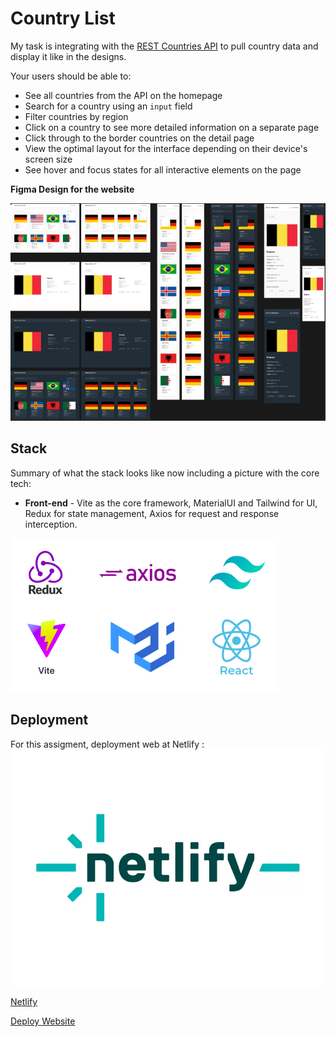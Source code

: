 # Country List

My task is integrating with the [REST Countries API](https://restcountries.com/) to pull country data and display it like in the designs.

Your users should be able to:

- See all countries from the API on the homepage
- Search for a country using an `input` field
- Filter countries by region
- Click on a country to see more detailed information on a separate page
- Click through to the border countries on the detail page
- View the optimal layout for the interface depending on their device's screen size
- See hover and focus states for all interactive elements on the page

**Figma Design for the website**

![alt text](figmadesign.png)

## Stack

Summary of what the stack looks like now including a picture with the core tech:

* **Front-end** - Vite as the core framework, MaterialUI and Tailwind for UI, Redux for state management, Axios for request and response interception.

![stack](./stack.png)

## Deployment

For this assigment, deployment web at Netlify :
![Netlify Logo](./netlifylogo.webp)

[Netlify](https://app.netlify.com/)

[Deploy Website](https://assignment2-countrylist.netlify.app/)